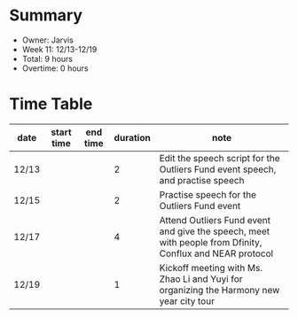 # Summary
 * Owner: Jarvis
 * Week 11: 12/13-12/19
 * Total: 9 hours
 * Overtime: 0 hours

 # Time Table
 | date  | start time  | end time | duration  |  note |
 |---|---|---|---|---|
 | 12/13 |   |   | 2 | Edit the speech script for the Outliers Fund event speech, and practise speech  |
 | 12/15 |   |   | 2 | Practise speech for the Outliers Fund event |
 | 12/17 |   |   | 4 | Attend Outliers Fund event and give the speech, meet with people from Dfinity, Conflux and NEAR protocol |
 | 12/19 |   |   | 1 | Kickoff meeting with Ms. Zhao Li and Yuyi for organizing the Harmony new year city tour |
